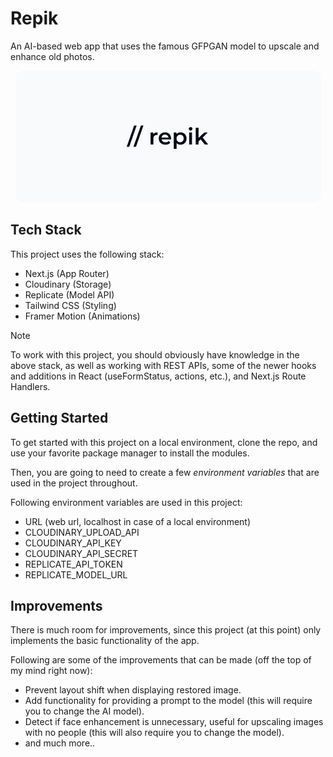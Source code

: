 # Repik

An AI-based web app that uses the famous GFPGAN model to upscale and enhance old photos.

<p align="center">
  <img
    src="https://github.com/m4kman/repik/blob/main/public/assets/repik.png?raw=true" alt="Repik Logo"
</p>

## Tech Stack

This project uses the following stack:

- Next.js (App Router)
- Cloudinary (Storage)
- Replicate (Model API)
- Tailwind CSS (Styling)
- Framer Motion (Animations)

> [!NOTE]
> To work with this project, you should obviously have knowledge in the
> above stack, as well as working with REST APIs, some of the newer hooks and
> additions in React (useFormStatus, actions, etc.), and Next.js Route Handlers.

## Getting Started

To get started with this project on a local environment, clone the repo, and use
your favorite package manager to install the modules.

Then, you are going to need to create a few _environment variables_ that are used
in the project throughout.

Following environment variables are used in this project:

- URL (web url, localhost in case of a local environment)
- CLOUDINARY_UPLOAD_API
- CLOUDINARY_API_KEY
- CLOUDINARY_API_SECRET
- REPLICATE_API_TOKEN
- REPLICATE_MODEL_URL

## Improvements

There is much room for improvements, since this project (at this point) only
implements the basic functionality of the app.

Following are some of the improvements that can be made (off the top of my mind
right now):

- Prevent layout shift when displaying restored image.
- Add functionality for providing a prompt to the model (this will require you
  to change the AI model).
- Detect if face enhancement is unnecessary, useful for upscaling images with no
  people (this will also require you to change the model).
- and much more..
